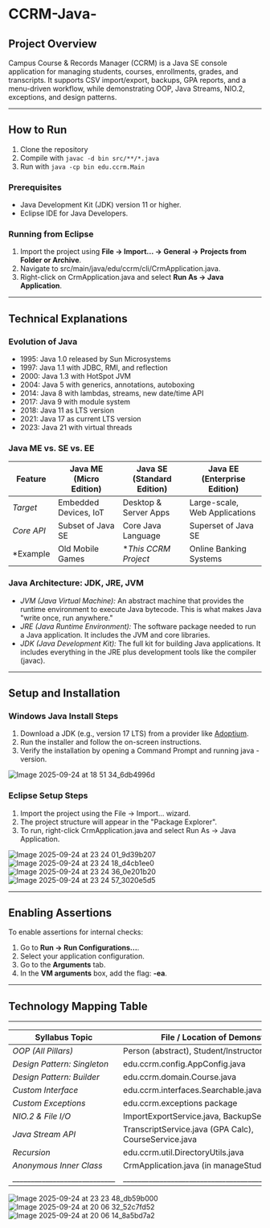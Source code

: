 # CCRM-Java-

## Project Overview

Campus Course & Records Manager (CCRM) is a Java SE console application for managing students, courses, enrollments, grades, and transcripts. It supports CSV import/export, backups, GPA reports, and a menu-driven workflow, while demonstrating OOP, Java Streams, NIO.2, exceptions, and design patterns.

---

## How to Run
1. Clone the repository
2. Compile with `javac -d bin src/**/*.java`
3. Run with `java -cp bin edu.ccrm.Main`


### Prerequisites
* Java Development Kit (JDK) version 11 or higher.
* Eclipse IDE for Java Developers.

### Running from Eclipse
1.  Import the project using **File -> Import... -> General -> Projects from Folder or Archive**.
2.  Navigate to src/main/java/edu/ccrm/cli/CrmApplication.java.
3.  Right-click on CrmApplication.java and select **Run As -> Java Application**.

---

## Technical Explanations

### Evolution of Java

- 1995: Java 1.0 released by Sun Microsystems
- 1997: Java 1.1 with JDBC, RMI, and reflection
- 2000: Java 1.3 with HotSpot JVM
- 2004: Java 5 with generics, annotations, autoboxing
- 2014: Java 8 with lambdas, streams, new date/time API
- 2017: Java 9 with module system
- 2018: Java 11 as LTS version
- 2021: Java 17 as current LTS version
- 2023: Java 21 with virtual threads

### Java ME vs. SE vs. EE

| Feature    | Java ME (Micro Edition)     | Java SE (Standard Edition) | Java EE (Enterprise Edition)       |
| ---------- | --------------------------- | -------------------------- | ---------------------------------- |
| *Target*   | Embedded Devices, IoT       | Desktop & Server Apps      | Large-scale, Web Applications      |
| *Core API* | Subset of Java SE           | Core Java Language         | Superset of Java SE                |
| *Example   | Old Mobile Games            | **This CCRM Project*       | Online Banking Systems             |

### Java Architecture: JDK, JRE, JVM
* *JVM (Java Virtual Machine):* An abstract machine that provides the runtime environment to execute Java bytecode. This is what makes Java "write once, run anywhere."
* *JRE (Java Runtime Environment):* The software package needed to run a Java application. It includes the JVM and core libraries.
* *JDK (Java Development Kit):* The full kit for building Java applications. It includes everything in the JRE plus development tools like the compiler (javac).

---

## Setup and Installation

### Windows Java Install Steps
1.  Download a JDK (e.g., version 17 LTS) from a provider like [Adoptium](https://adoptium.net/).
2.  Run the installer and follow the on-screen instructions.
3.  Verify the installation by opening a Command Prompt and running java -version.

![Image 2025-09-24 at 18 51 34_6db4996d](https://github.com/user-attachments/assets/245e5322-0a86-4916-900d-c60b921c59f6)


### Eclipse Setup Steps
1.  Import the project using the File -> Import... wizard.
2.  The project structure will appear in the "Package Explorer".
3.  To run, right-click CrmApplication.java and select Run As -> Java Application.

![Image 2025-09-24 at 23 24 01_9d39b207](https://github.com/user-attachments/assets/1a68b8d7-2525-47aa-90b6-1a00b36ca695)
![Image 2025-09-24 at 23 24 18_d4cb1ee0](https://github.com/user-attachments/assets/951db32a-6e56-40dd-8d2e-c348942bebde)
![Image 2025-09-24 at 23 24 36_0e201b20](https://github.com/user-attachments/assets/dd528de6-e41b-461e-877a-7c8297e55993)
![Image 2025-09-24 at 23 24 57_3020e5d5](https://github.com/user-attachments/assets/14c4f0db-99f5-42a6-9505-18aa06bd31c9)

---

## Enabling Assertions
To enable assertions for internal checks:
1.  Go to **Run -> Run Configurations...**.
2.  Select your application configuration.
3.  Go to the **Arguments** tab.
4.  In the **VM arguments** box, add the flag: **-ea**.


---

## Technology Mapping Table
 ___________________________________________________________________________________
| Syllabus Topic             | File / Location of Demonstration                      |
| ---------------------------|-------------------------------------------------------|
| *OOP (All Pillars)*        | Person (abstract), Student/Instructor (inheritance)   |
| *Design Pattern: Singleton*| edu.ccrm.config.AppConfig.java                        |
| *Design Pattern: Builder*  | edu.ccrm.domain.Course.java                           |
| *Custom Interface*         | edu.ccrm.interfaces.Searchable.java                   |
| *Custom Exceptions*        | edu.ccrm.exceptions package                           |
| *NIO.2 & File I/O*         | ImportExportService.java, BackupService.java          |
| *Java Stream API*          | TranscriptService.java (GPA Calc), CourseService.java |
| *Recursion*                | edu.ccrm.util.DirectoryUtils.java                     |
| *Anonymous Inner Class*    | CrmApplication.java (in manageStudents method)        |
|____________________________|_______________________________________________________|

![Image 2025-09-24 at 23 23 48_db59b000](https://github.com/user-attachments/assets/92d24874-1adc-4d14-be0b-c03f52a5f60d)
![Image 2025-09-24 at 20 06 32_52c7fd52](https://github.com/user-attachments/assets/b5179e61-0368-4c4d-b1dc-a03760508a9f)
![Image 2025-09-24 at 20 06 14_8a5bd7a2](https://github.com/user-attachments/assets/efc6416d-7d85-487f-ba5f-9f601220d326)



